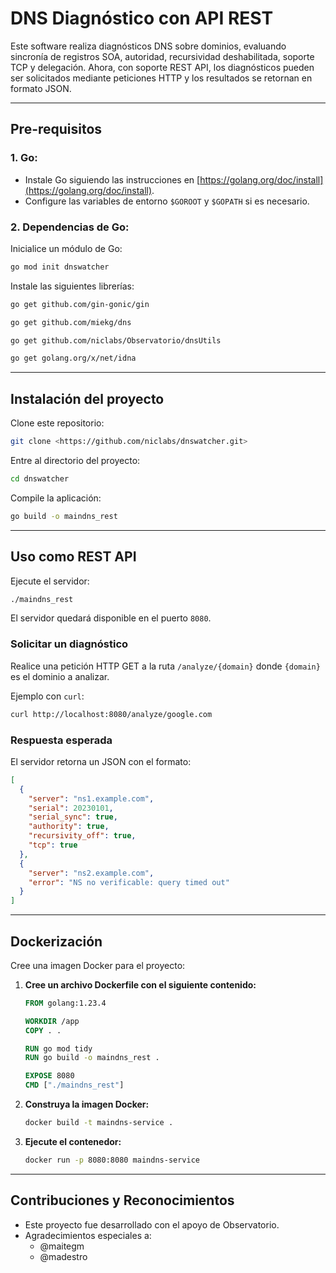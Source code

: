 # DNS Diagnóstico con API REST

Este software realiza diagnósticos DNS sobre dominios, evaluando sincronía de registros SOA, autoridad, recursividad deshabilitada, soporte TCP y delegación. Ahora, con soporte REST API, los diagnósticos pueden ser solicitados mediante peticiones HTTP y los resultados se retornan en formato JSON.

---

## **Pre-requisitos**

### 1. **Go**:
- Instale Go siguiendo las instrucciones en [https://golang.org/doc/install](https://golang.org/doc/install).
- Configure las variables de entorno `$GOROOT` y `$GOPATH` si es necesario.

### 2. **Dependencias de Go**:

Inicialice un módulo de Go:
```bash
go mod init dnswatcher
```

Instale las siguientes librerías:
```bash
go get github.com/gin-gonic/gin
```
```bash
go get github.com/miekg/dns
```
```bash
go get github.com/niclabs/Observatorio/dnsUtils
```
```bash
go get golang.org/x/net/idna
```

---

## **Instalación del proyecto**

Clone este repositorio:
```bash
git clone <https://github.com/niclabs/dnswatcher.git>
```

Entre al directorio del proyecto:
```bash
cd dnswatcher
```

Compile la aplicación:
```bash
go build -o maindns_rest
```

---

## **Uso como REST API**

Ejecute el servidor:
```bash
./maindns_rest
```

El servidor quedará disponible en el puerto `8080`.

### **Solicitar un diagnóstico**

Realice una petición HTTP GET a la ruta `/analyze/{domain}` donde `{domain}` es el dominio a analizar.

Ejemplo con `curl`:
```bash
curl http://localhost:8080/analyze/google.com
```

### **Respuesta esperada**
El servidor retorna un JSON con el formato:
```json
[
  {
    "server": "ns1.example.com",
    "serial": 20230101,
    "serial_sync": true,
    "authority": true,
    "recursivity_off": true,
    "tcp": true
  },
  {
    "server": "ns2.example.com",
    "error": "NS no verificable: query timed out"
  }
]
```

---

## **Dockerización**

Cree una imagen Docker para el proyecto:

1. **Cree un archivo Dockerfile con el siguiente contenido:**
   ```dockerfile
   FROM golang:1.23.4

   WORKDIR /app
   COPY . .

   RUN go mod tidy
   RUN go build -o maindns_rest .

   EXPOSE 8080
   CMD ["./maindns_rest"]
   ```

2. **Construya la imagen Docker:**
   ```bash
   docker build -t maindns-service .
   ```

3. **Ejecute el contenedor:**
   ```bash
   docker run -p 8080:8080 maindns-service
   ```

---

## **Contribuciones y Reconocimientos**

- Este proyecto fue desarrollado con el apoyo de Observatorio.
- Agradecimientos especiales a:
  - @maitegm
  - @madestro

